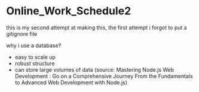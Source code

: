 # Online_Work_Schedule2
 this is my second attempt at making this, the first attempt i forgot to put a gitignore file


 why i use a database? 
 - easy to scale up
 - robust structure
 - can store large volumes of data
   (source: Mastering Node.js Web Development : Go on a Comprehensive Journey From the Fundamentals to Advanced Web Development with Node.js)
